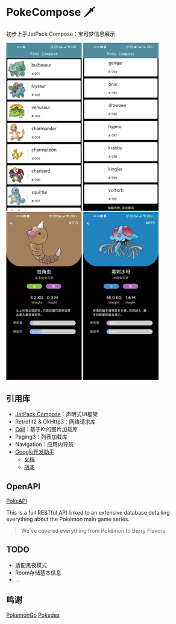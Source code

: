 # PokeCompose 🗡
初步上手JetPack Compose：宝可梦信息展示

<!-- ![](https://github.com/taxeric/PokeCompose/blob/main/poke-compose_1.jpg) -->
<img src="https://github.com/taxeric/PokeCompose/blob/main/poke-compose_1.jpg" width="200">
<img src="https://github.com/taxeric/PokeCompose/blob/main/poke-compose_2.jpg" width="200">
<img src="https://github.com/taxeric/PokeCompose/blob/main/poke-compose_3.jpg" width="200">
<img src="https://github.com/taxeric/PokeCompose/blob/main/poke-compose_4.jpg" width="200">

## 引用库
- [JetPack Compose](https://developer.android.com/jetpack/compose)：声明式UI框架
- Retrofit2 & OkHttp3：网络请求库
- [Coil](https://github.com/coil-kt/coil/blob/master/README-zh.md)：基于Kt的图片加载库
- Paging3：列表加载库
- Navigation：应用内导航
- [Google开发助手](https://github.com/google/accompanist)
  - [文档](https://google.github.io/accompanist/insets/)
  - [版本](https://search.maven.org/search?q=g:com.google.accompanist)

## OpenAPI
[PokeAPI](https://pokeapi.co/)

This is a full RESTful API linked to an extensive database detailing everything about the Pokémon main game series.

> We've covered everything from Pokémon to Berry Flavors.

## TODO
- 适配黑夜模式
- Room存储基本信息
- ...

## 鸣谢
[PokemonGo](https://github.com/hi-dhl/PokemonGo)
[Pokedex](https://github.com/skydoves/Pokedex)

